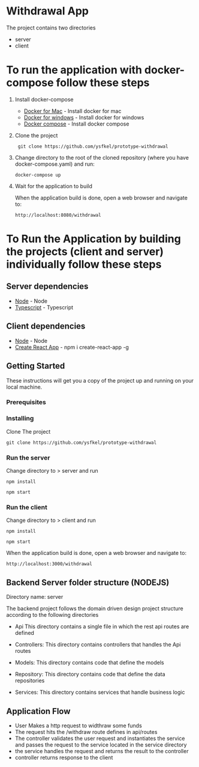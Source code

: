 # Withdrawal App

The project contains two directories

 - server
  - client 

# To run the application with docker-compose follow these steps
  
   1. Install docker-compose 
      * [Docker for Mac](https://docs.docker.com/docker-for-mac/install/) - Install docker for mac 
      * [Docker for windows](https://docs.docker.com/docker-for-windows/install/) - Install docker for windows
      * [Docker compose](https://docs.docker.com/compose/install/) - Install docker compose
   2. Clone the project 
      
      ```
       git clone https://github.com/ysfkel/prototype-withdrawal
      ```
   3. Change directory to the root of the cloned repository (where you have docker-compose.yaml) and run:

      ```
      docker-compose up
      ```
   4. Wait for the application to build

      When the application build is done, open a web browser and navigate to:

      ```
      http://localhost:8080/withdrawal
      ```

# To Run the Application by building the projects (client and server) individually follow these steps
## Server dependencies
   * [Node](https://nodejs.org/en/) - Node
   * [Typescript](https://www.npmjs.com/package/typescript) - Typescript

## Client dependencies
   * [Node](https://nodejs.org/en/) - Node
   * [Create React App](https://www.npmjs.com/package/create-react-app) - npm i create-react-app -g 
   
## Getting Started

These instructions will get you a copy of the project up and running on your local machine.

### Prerequisites
 
### Installing 

Clone The project 

```
git clone https://github.com/ysfkel/prototype-withdrawal
```

### Run the server 

Change directory to > server  and  run 

```
npm install 
```

```
npm start 
```

### Run the client 

Change directory to > client  and  run 

```
npm install 
```

```
npm start 
```

When the application build is done, open a web browser and navigate to:

```
http://localhost:3000/withdrawal
```
 
## Backend Server folder structure (NODEJS)

Directory name: server

The backend project follows the domain driven design project structure according 
to the following directories

* Api
   This directory contains a single file in which the rest api routes are defined

* Controllers:
   This directory contains controllers that handles the Api routes
   
* Models:
   This directory contains code that define the models

* Repository:
   This directory contains code that define the  data repositories

* Services:
   This directory contains services that handle business logic


## Application Flow
   
* User Makes a http request to widthraw some funds 
* The request hits the /withdraw route defines in api/routes
* The controller validates the user request and instantiates the service and passes the request to the service located in the service directory
* the service handles the request and returns the result to the controller 
* controller returns response to the client 


